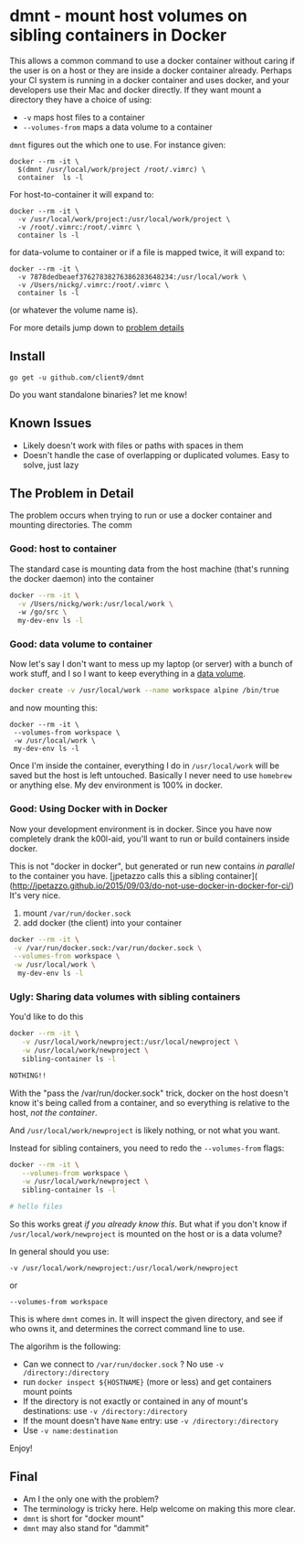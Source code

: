 # dmnt - mount host volumes on sibling containers in Docker

This allows a common command to use a docker container without caring if the
user is on a host or they are inside a docker container already.  Perhaps
your CI system is running in a docker container and uses docker, and your
developers use their Mac and docker directly.  If they want mount a directory
they have a choice of using:

* `-v` maps host files to a container
* `--volumes-from` maps a data volume to a container

`dmnt` figures out the which one to use.  For instance given:

```
docker --rm -it \
  $(dmnt /usr/local/work/project /root/.vimrc) \
  container  ls -l
```

For host-to-container it will expand to:
```
docker --rm -it \
  -v /usr/local/work/project:/usr/local/work/project \
  -v /root/.vimrc:/root/.vimrc \
  container ls -l
```

for data-volume to container or if a file is mapped twice, it will expand to:

```
docker --rm -it \
  -v 7878dedbeaef37627838276386283648234:/usr/local/work \
  -v /Users/nickg/.vimrc:/root/.vimrc \
  container ls -l
```

(or whatever the volume name is).  

For more details jump down to [problem details](#problem)

## Install

```
go get -u github.com/client9/dmnt
```

Do you want standalone binaries?  let me know!

## Known Issues

* Likely doesn't work with files or paths with spaces in them
* Doesn't handle the case of overlapping or duplicated volumes. Easy to solve,
  just lazy

<a name="problem"></a>
## The Problem in Detail

The problem occurs when trying to run or use a docker container and mounting
directories.  The comm


### Good: host to container

The standard case is mounting data from the host machine (that's running the docker
daemon) into the container

```bash
docker --rm -it \
  -v /Users/nickg/work:/usr/local/work \ 
  -w /go/src \
  my-dev-env ls -l
```

### Good: data volume to container

Now let's say I don't want to mess up my laptop (or server) with a bunch of
work stuff, and I so I want to keep everything in a [data
volume](https://docs.docker.com/engine/tutorials/dockervolumes/).

```bash
docker create -v /usr/local/work --name workspace alpine /bin/true
```

and now mounting this:

```
docker --rm -it \
 --volumes-from workspace \
 -w /usr/local/work \
 my-dev-env ls -l
```

Once I'm inside the container, everything I do in `/usr/local/work` will
be saved but the host is left untouched.  Basically I never need to use
`homebrew` or anything else.  My dev environment is 100% in docker.

### Good: Using Docker with in Docker

Now your development environment is in docker.   Since you have now completely 
drank the k00l-aid, you'll want to run or build containers inside docker.

This is not "docker in docker", but generated or run new contains _in
parallel_ to the container you have. [jpetazzo calls this a sibling container](
(http://jpetazzo.github.io/2015/09/03/do-not-use-docker-in-docker-for-ci/)
It's very nice. 

1. mount `/var/run/docker.sock`
2. add docker (the client) into your container

```sh
docker --rm -it \
 -v /var/run/docker.sock:/var/run/docker.sock \
 --volumes-from workspace \
 -w /usr/local/work \
  my-dev-env ls -l
```

### Ugly: Sharing data volumes with sibling containers


You'd like to do this

```sh
docker --rm -it \
   -v /usr/local/work/newproject:/usr/local/newproject \
   -w /usr/local/work/newproject \
   sibling-container ls -l

NOTHING!!
```

With the "pass the /var/run/docker.sock" trick, docker on the host
doesn't know it's being called from a container, and so
everything is relative to the host, _not the container_.

And `/usr/local/work/newproject` is likely nothing, or not what you want.

Instead for sibling containers, you need to redo the `--volumes-from` flags:

```sh
docker --rm -it \
   --volumes-from workspace \
   -w /usr/local/work/newproject \
   sibling-container ls -l

# hello files
```

So this works great _if you already know this_.  But what if you don't know
if `/usr/local/work/newproject` is mounted on the host or is a data volume?

In general should you use:

```
-v /usr/local/work/newproject:/usr/local/work/newproject
```

or

```
--volumes-from workspace
```

This is where `dmnt` comes in.  It will inspect the given directory, and see
if who owns it, and determines the correct command line to use.

The algorihm is the following:

* Can we connect to `/var/run/docker.sock` ? No use `-v /directory:/directory`
* run `docker inspect ${HOSTNAME}` (more or less) and get containers mount
  points
* If the directory is not exactly or contained in any of mount's destinations:
  use `-v /directory:/directory`
* If the mount doesn't have `Name` entry: use `-v /directory:/directory`
* Use `-v name:destination`

Enjoy!

## Final

* Am I the only one with the problem?
* The terminology is tricky here.  Help welcome on making this more clear.
* `dmnt` is short for "docker mount"
* `dmnt` may also stand for "dammit"

